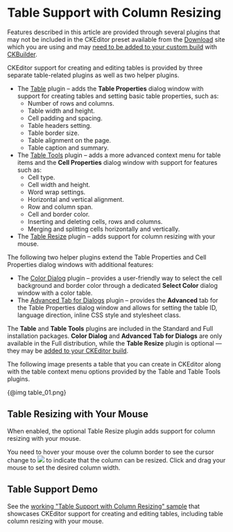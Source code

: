 <!--
Copyright (c) 2003-2015, CKSource - Frederico Knabben. All rights reserved.
For licensing, see LICENSE.md.
-->

# Table Support with Column Resizing

<p class="requirements">
	Features described in this article are provided through several plugins that may not be included in the CKEditor preset available from the <a href="http://ckeditor.com/download">Download</a> site which you are using and may <a href="#!/guide/dev_plugins">need to be added to your custom build</a> with <a href="http://ckeditor.com/builder">CKBuilder</a>.
</p>

CKEditor support for creating and editing tables is provided by three separate table-related plugins as well as two helper plugins.

* The [Table](http://ckeditor.com/addon/table) plugin &ndash; adds the **Table Properties** dialog window with support for creating tables and setting basic table properties, such as:
	* Number of rows and columns.
	* Table width and height.
	* Cell padding and spacing.
	* Table headers setting.
	* Table border size.
	* Table alignment on the page.
	* Table caption and summary.
* The [Table Tools](http://ckeditor.com/addon/tabletools) plugin &ndash; adds a more advanced context menu for table items and the **Cell Properties** dialog window with support for features such as:
	* Cell type.
	* Cell width and height.
	* Word wrap settings.
	* Horizontal and vertical alignment.
	* Row and column span.
	* Cell and border color.
	* Inserting and deleting cells, rows and columns.
	* Merging and splitting cells horizontally and vertically.
* The [Table Resize](http://ckeditor.com/addon/tableresize) plugin &ndash; adds support for column resizing with your mouse.

The following two helper plugins extend the Table Properties and Cell Properties dialog windows with additional features:

* The [Color Dialog](http://ckeditor.com/addon/colordialog) plugin &ndash; provides a user-friendly way to select the cell background and border color through a dedicated **Select Color** dialog window with a color table.
* The [Advanced Tab for Dialogs](http://ckeditor.com/addon/dialogadvtab) plugin &ndash; provides the **Advanced** tab for the Table Properties dialog window and allows for setting the table ID, language direction, inline CSS style and stylesheet class. 

The **Table** and **Table Tools** plugins are included in the Standard and Full installation packages. **Color Dialog** and  **Advanced Tab for Dialogs** are only available in the Full distribution, while the **Table Resize** plugin is optional &mdash; they may be [added to your CKEditor build](#!/guide/dev_plugins).

The following image presents a table that you can create in CKEditor along with the table context menu options provided by the Table and Table Tools plugins.

{@img table_01.png}

## Table Resizing with Your Mouse

When enabled, the optional Table Resize plugin adds support for column resizing with your mouse.

You need to hover your mouse over the column border to see the cursor change to <img src="guides/dev_table/col_resize_cursor.png"> to indicate that the column can be resized. Click and drag your mouse to set the desired column width.

## Table Support Demo 

See the [working "Table Support with Column Resizing" sample](../samples/table.html) that showcases CKEditor support for creating and editing tables, including table column resizing with your mouse.